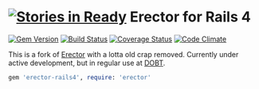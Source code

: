 [![Stories in Ready](https://badge.waffle.io/adamjacobbecker/erector-rails4.png?label=ready&title=Ready)](https://waffle.io/adamjacobbecker/erector-rails4)
Erector for Rails 4
=====

[![Gem Version](https://badge.fury.io/rb/erector-rails4.png)](http://badge.fury.io/rb/erector-rails4) [![Build Status](https://circleci.com/gh/adamjacobbecker/erector-rails4.png?circle-token=8fdd855bcb4f37c717d039743a5b58110e0bfaf2)](https://circleci.com/gh/adamjacobbecker/erector-rails4/tree/master) [![Coverage Status](https://coveralls.io/repos/adamjacobbecker/erector-rails4/badge.png)](https://coveralls.io/r/adamjacobbecker/erector-rails4) [![Code Climate](https://codeclimate.com/github/adamjacobbecker/erector-rails4.png)](https://codeclimate.com/github/adamjacobbecker/erector-rails4)

This is a fork of [Erector](https://github.com/erector/erector) with a lotta old crap removed. Currently under active development, but in regular use at [DOBT](https://www.github.com/dobtco).

```ruby
gem 'erector-rails4', require: 'erector'
```
